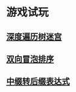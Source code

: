 # 游戏试玩

## [深度遍历树迷宫](http:../Examples/Demo1)

## [双向冒泡排序](http:../Examples/Demo2)

## [中缀转后缀表达式](http:../Examples/Demo3)
